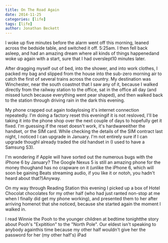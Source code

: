 ```yaml
---
title: On The Road Again
date: 2014-11-25
categories: [life]
tags: [life]
author: Jonathan Beckett
---
```


I woke up five minutes before the alarm went off this morning, leaned across the bedside table, and switched it off. 5:25am. I then fell back asleep, and had an amazing dream where all kinds of things happenedand woke up again with a start, sure that I had overslept10 minutes later.

After dragging myself out of bed, into the shower, and into work clothes, I packed my bag and slipped from the house into the sub-zero morning air to catch the first of several trains across the country. My destination was Winchester, near the south coastnot that I saw any of it, because I walked directly from the railway station to the office, sat in the office all day (and missed lunch because everything went pear shaped), and then walked back to the station through driving rain in the dark this evening.

My phone crapped out again todaylosing it's internet connection repeatedly. I'm doing a factory reset this eveningif it is not resloved, I'll be taking it into the phone shop over the next couple of days to hopefully get it fixed. I'm guessing if the reset doesn't work, it's hardwareeither the handset, or the SIM card. While checking the details of the SIM contract last night, I noticed I can upgrade in January. I'm not entirely sure if I can upgrade thoughI already traded the old handset in (I used to have a Samsung S3).

I'm wondering if Apple will have sorted out the numerous bugs with the iPhone 6 by January? The Google Nexus 5 is still an amazing phone for the money thoughand has no crapware on it (unlike the iPhone 6, which will soon be gaining Beats streaming audio, if you like it or notoh, you hadn't heard about that?)Anyway.

On my way through Reading Station this evening I picked up a box of Hotel Chocolat chocolates for my other half (who had just ranted non-stop at me when I finally did get my phone working), and presented them to her after arriving homenot that she noticed, because she started again the moment I walked in.

I read Winnie the Pooh to the younger children at bedtime tonightthe story about Pooh's "Expitition" to the "North Pole". Our eldest isn't speaking to anybody againthis time because my other half wouldn't give her the password for her (my other half's) iPad